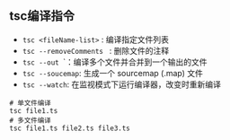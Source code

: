 
## tsc编译指令
* `tsc <fileName-list>` : 编译指定文件列表
* `tsc --removeComments ` : 删除文件的注释
* `tsc --out `<fileName>`：编译多个文件并合并到一个输出的文件
* `tsc --soucemap`: 生成一个 sourcemap (.map) 文件
* `tsc --watch`: 在监视模式下运行编译器，改变时重新编译
```shell
# 单文件编译
tsc file1.ts
# 多文件编译
tsc file1.ts file2.ts file3.ts
```
